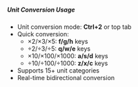 ##### Unit Conversion Usage

- Unit conversion mode: **Ctrl+2** or top tab
- Quick conversion:
  - ×2/×3/×5: **f/g/h** keys
  - ÷2/÷3/÷5: **q/w/e** keys
  - ×10/×100/×1000: **a/s/d** keys
  - ÷10/÷100/÷1000: **z/x/c** keys
- Supports 15+ unit categories
- Real-time bidirectional conversion
